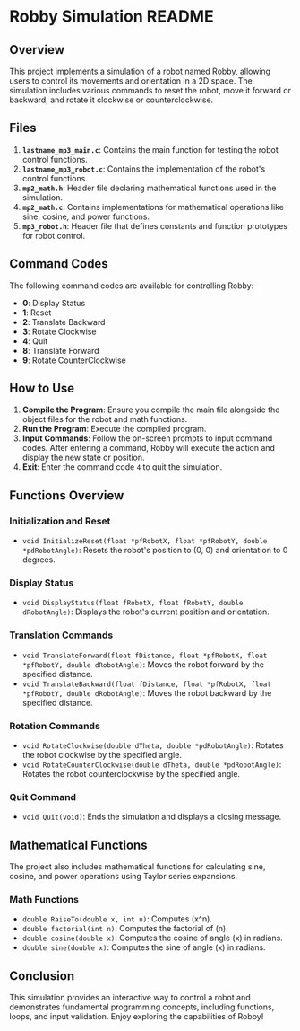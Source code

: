 # Robby Simulation README

## Overview

This project implements a simulation of a robot named Robby, allowing users to control its movements and orientation in a 2D space. The simulation includes various commands to reset the robot, move it forward or backward, and rotate it clockwise or counterclockwise.

## Files

1. **`lastname_mp3_main.c`**: Contains the main function for testing the robot control functions.
2. **`lastname_mp3_robot.c`**: Contains the implementation of the robot's control functions.
3. **`mp2_math.h`**: Header file declaring mathematical functions used in the simulation.
4. **`mp2_math.c`**: Contains implementations for mathematical operations like sine, cosine, and power functions.
5. **`mp3_robot.h`**: Header file that defines constants and function prototypes for robot control.

## Command Codes

The following command codes are available for controlling Robby:

- **0**: Display Status
- **1**: Reset
- **2**: Translate Backward
- **3**: Rotate Clockwise
- **4**: Quit
- **8**: Translate Forward
- **9**: Rotate CounterClockwise

## How to Use

1. **Compile the Program**: Ensure you compile the main file alongside the object files for the robot and math functions.
2. **Run the Program**: Execute the compiled program.
3. **Input Commands**: Follow the on-screen prompts to input command codes. After entering a command, Robby will execute the action and display the new state or position.
4. **Exit**: Enter the command code `4` to quit the simulation.

## Functions Overview

### Initialization and Reset
- `void InitializeReset(float *pfRobotX, float *pfRobotY, double *pdRobotAngle)`: Resets the robot's position to (0, 0) and orientation to 0 degrees.

### Display Status
- `void DisplayStatus(float fRobotX, float fRobotY, double dRobotAngle)`: Displays the robot's current position and orientation.

### Translation Commands
- `void TranslateForward(float fDistance, float *pfRobotX, float *pfRobotY, double dRobotAngle)`: Moves the robot forward by the specified distance.
- `void TranslateBackward(float fDistance, float *pfRobotX, float *pfRobotY, double dRobotAngle)`: Moves the robot backward by the specified distance.

### Rotation Commands
- `void RotateClockwise(double dTheta, double *pdRobotAngle)`: Rotates the robot clockwise by the specified angle.
- `void RotateCounterClockwise(double dTheta, double *pdRobotAngle)`: Rotates the robot counterclockwise by the specified angle.

### Quit Command
- `void Quit(void)`: Ends the simulation and displays a closing message.

## Mathematical Functions
The project also includes mathematical functions for calculating sine, cosine, and power operations using Taylor series expansions.

### Math Functions
- `double RaiseTo(double x, int n)`: Computes \(x^n\).
- `double factorial(int n)`: Computes the factorial of \(n\).
- `double cosine(double x)`: Computes the cosine of angle \(x\) in radians.
- `double sine(double x)`: Computes the sine of angle \(x\) in radians.

## Conclusion
This simulation provides an interactive way to control a robot and demonstrates fundamental programming concepts, including functions, loops, and input validation. Enjoy exploring the capabilities of Robby!
